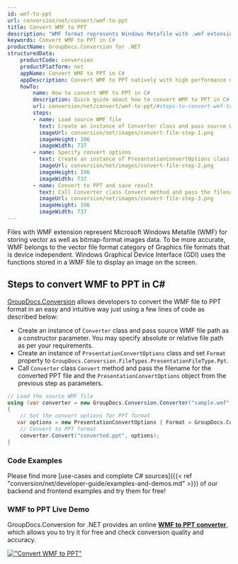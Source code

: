 ```yaml
---
id: wmf-to-ppt
url: conversion/net/convert/wmf-to-ppt
title: Convert WMF to PPT
description: "WMF format represents Windows Metafile with .wmf extension. Learn how to convert WMF to PPT file programmatically in C# language using GroupDocs.Conversion for .NET library."
keywords: Convert WMF to PPT in C#
productName: GroupDocs.Conversion for .NET
structuredData:
    productCode: conversion
    productPlatform: net
    appName: Convert WMF to PPT in C#
    appDescription: Convert WMF to PPT natively with high performance using C# language and server side GroupDocs.Conversion for .NET APIs, without the use of any software like Microsoft or Open Office.
    howTo:
        name: How to convert WMF to PPT in C# 
        description: Quick guide about how to convert WMF to PPT in C# with high performance and accuracy.
        url: conversion/net/convert/wmf-to-ppt/#steps-to-convert-wmf-to-ppt-in-c
        steps:
        - name: Load source WMF file 
          text: Create an instance of Converter class and pass source WMF file path as a constructor parameter. You may specify absolute or relative file path as per your requirements. 
          imageUrl: conversion/net/images/convert-file-step-1.png
          imageHeight: 196
          imageWidth: 737
        - name: Specify convert options 
          text: Create an instance of PresentationConvertOptions class.
          imageUrl: conversion/net/images/convert-file-step-2.png
          imageHeight: 196
          imageWidth: 737
        - name: Convert to PPT and save result 
          text: Call Converter class Convert method and pass the filename for the converted HTML file and the PresentationConvertOptions object from the previous step as parameters.
          imageUrl: conversion/net/images/convert-file-step-3.png
          imageHeight: 196
          imageWidth: 737
---
```


Files with WMF extension represent Microsoft Windows Metafile (WMF) for storing vector as well as bitmap-format images data. To be more accurate, WMF belongs to the vector file format category of Graphics file formats that is device independent. Windows Graphical Device Interface (GDI) uses the functions stored in a WMF file to display an image on the screen.

## Steps to convert WMF to PPT in C#

[GroupDocs.Conversion](https://products.groupdocs.com/conversion/net) allows developers to convert the WMF file to PPT format in an easy and intuitive way just using a few lines of code as described below:

* Create an instance of `Converter` class and pass source WMF file path as a constructor parameter. You may specify absolute or relative file path as per your requirements. 
* Create an instance of `PresentationConvertOptions` class and set `Format` property to `GroupDocs.Conversion.FileTypes.PresentationFileType.Ppt`.
* Call `Converter` class `Convert` method and pass the filename for the converted PPT file and the `PresentationConvertOptions` object from the previous step as parameters.

```csharp
// Load the source WMF file
using (var converter = new GroupDocs.Conversion.Converter("sample.wmf"))
{
    // Set the convert options for PPT format
   var options = new PresentationConvertOptions { Format = GroupDocs.Conversion.FileTypes.PresentationFileType.Ppt };
    // Convert to PPT format
    converter.Convert("converted.ppt", options);
}
```

### Code Examples

Please find more [use-cases and complete C# sources]({{< ref "conversion/net/developer-guide/examples-and-demos.md" >}}) of our backend and frontend examples and try them for free!

### WMF to PPT Live Demo

GroupDocs.Conversion for .NET provides an online [**WMF to PPT converter**](https://products.groupdocs.app/conversion/wmf-to-ppt), which allows you to try it for free and check conversion quality and accuracy.

[!["Convert WMF to PPT"](conversion/net/images/convert-to-ppt/convert-wmf-to-ppt.png)](https://products.groupdocs.app/conversion/wmf-to-ppt)